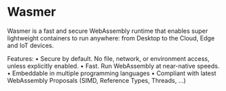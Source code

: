 # Wasmer

Wasmer is a fast and secure WebAssembly runtime that enables super
lightweight containers to run anywhere: from Desktop to the Cloud, Edge and
IoT devices.

Features:
• Secure by default. No file, network, or environment access, unless
  explicitly enabled.
• Fast. Run WebAssembly at near-native speeds.
• Embeddable in multiple programming languages
• Compliant with latest WebAssembly Proposals (SIMD, Reference Types,
  Threads, ...)

